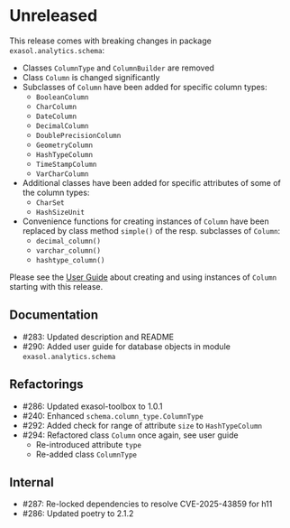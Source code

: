 # Unreleased

This release comes with breaking changes in package `exasol.analytics.schema`:
* Classes `ColumnType` and `ColumnBuilder` are removed
* Class `Column` is changed significantly
* Subclasses of `Column` have been added for specific column types:
  * `BooleanColumn`
  * `CharColumn`
  * `DateColumn`
  * `DecimalColumn`
  * `DoublePrecisionColumn`
  * `GeometryColumn`
  * `HashTypeColumn`
  * `TimeStampColumn`
  * `VarCharColumn`
* Additional classes have been added for specific attributes of some of the column types:
  * `CharSet`
  * `HashSizeUnit`
* Convenience functions for creating instances of `Column` have been replaced by class method `simple()` of the resp. subclasses of `Column`:
  * `decimal_column()`
  * `varchar_column()`
  * `hashtype_column()`

Please see the [User Guide](http://github.com/exasol/advanced-analytics-framework/blob/main/doc/user_guide/database_objects.md) about creating and using instances of `Column` starting with this release.

## Documentation

* #283: Updated description and README
* #290: Added user guide for database objects in module `exasol.analytics.schema`

## Refactorings

* #286: Updated exasol-toolbox to 1.0.1
* #240: Enhanced `schema.column_type.ColumnType`
* #292: Added check for range of attribute `size` to `HashTypeColumn`
* #294: Refactored class `Column` once again, see user guide
  * Re-introduced attribute `type`
  * Re-added class `ColumnType`

## Internal

* #287: Re-locked dependencies to resolve CVE-2025-43859 for h11
* #286: Updated poetry to 2.1.2
